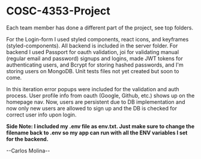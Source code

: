 # COSC-4353-Project

Each team member has done a different part of the project, see top folders.

For the Login-form I used styled components, react icons, and keyframes (styled-components). All backend is included in the server folder. For backend I used Passport for oauth validation, joi for validating manual (regular email and password) signups and logins, made JWT tokens for authenticating users, and Bcrypt for storing hashed passwords, and I'm storing users on MongoDB. Unit tests files not yet created but soon to come.

In this iteration error popups were included for the validation and auth process. User profile info from oauth (Google, Github, etc.) shows up on the homepage nav. Now, users are persistent due to DB implementation and now only new users are allowed to sign up and the DB is checked for correct user info upon login.

**Side Note: I included my .env file as env.txt. Just make sure to change the filename back to .env so my app can run with all the ENV variables I set for the backend.**

--Carlos Molina--
